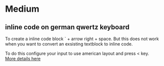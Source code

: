 # Medium

## inline code on german qwertz keyboard

To create a inline code block \` + arrow right + space. But this does not work when you want to convert an exsisting textblock to inline code.


To do this configure your input to use american layout and press < key. [More details here](https://medium.com/@johanneseder711/how-to-create-inline-and-separate-code-blocks-in-medium-with-non-us-keyboard-e9f2515b10dc) 
